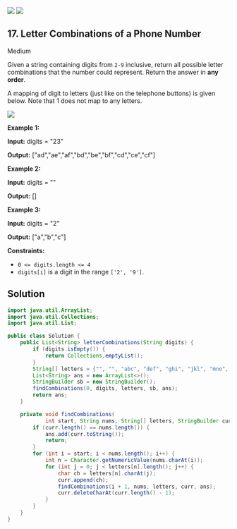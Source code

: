 [![](https://img.shields.io/github/stars/javadev/LeetCode-in-Java?label=Stars&style=flat-square)](https://github.com/javadev/LeetCode-in-Java)
[![](https://img.shields.io/github/forks/javadev/LeetCode-in-Java?label=Fork%20me%20on%20GitHub%20&style=flat-square)](https://github.com/javadev/LeetCode-in-Java/fork)

## 17\. Letter Combinations of a Phone Number

Medium

Given a string containing digits from `2-9` inclusive, return all possible letter combinations that the number could represent. Return the answer in **any order**.

A mapping of digit to letters (just like on the telephone buttons) is given below. Note that 1 does not map to any letters.

![](https://upload.wikimedia.org/wikipedia/commons/thumb/7/73/Telephone-keypad2.svg/200px-Telephone-keypad2.svg.png)

**Example 1:**

**Input:** digits = "23"

**Output:** ["ad","ae","af","bd","be","bf","cd","ce","cf"] 

**Example 2:**

**Input:** digits = ""

**Output:** [] 

**Example 3:**

**Input:** digits = "2"

**Output:** ["a","b","c"] 

**Constraints:**

*   `0 <= digits.length <= 4`
*   `digits[i]` is a digit in the range `['2', '9']`.

## Solution

```java
import java.util.ArrayList;
import java.util.Collections;
import java.util.List;

public class Solution {
    public List<String> letterCombinations(String digits) {
        if (digits.isEmpty()) {
            return Collections.emptyList();
        }
        String[] letters = {"", "", "abc", "def", "ghi", "jkl", "mno", "pqrs", "tuv", "wxyz"};
        List<String> ans = new ArrayList<>();
        StringBuilder sb = new StringBuilder();
        findCombinations(0, digits, letters, sb, ans);
        return ans;
    }

    private void findCombinations(
            int start, String nums, String[] letters, StringBuilder curr, List<String> ans) {
        if (curr.length() == nums.length()) {
            ans.add(curr.toString());
            return;
        }
        for (int i = start; i < nums.length(); i++) {
            int n = Character.getNumericValue(nums.charAt(i));
            for (int j = 0; j < letters[n].length(); j++) {
                char ch = letters[n].charAt(j);
                curr.append(ch);
                findCombinations(i + 1, nums, letters, curr, ans);
                curr.deleteCharAt(curr.length() - 1);
            }
        }
    }
}
```